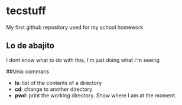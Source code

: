 # tecstuff
My first github repository used for my school homework

## Lo de abajito

I dont know what to do with this, I'm just doing what I'm seeing

##Unix commans 

- **ls**: list of the contents of a directory
- **cd**: change to another directory 
- **pwd**: print the working directory. Show where I am at the moment.

